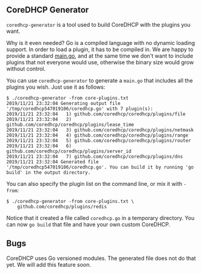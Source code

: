 ## CoreDHCP Generator

`coredhcp-generator` is a tool used to build CoreDHCP with the plugins you want.

Why is it even needed? Go is a compiled language with no dynamic loading
support. In order to load a plugin, it has to be compiled in. We are happy to
provide a standard [main.go](/cmds/coredhcp/main.go), and at the same time we
don't want to include plugins that not everyone would use, otherwise the binary
size would grow without control.

You can use `coredhcp-generator` to generate a `main.go` that includes all the
plugins you wish. Just use it as follows:

```
$ ./coredhcp-generator -from core-plugins.txt
2019/11/21 23:32:04 Generating output file '/tmp/coredhcp547019106/coredhcp.go' with 7 plugin(s):
2019/11/21 23:32:04   1) github.com/coredhcp/coredhcp/plugins/file
2019/11/21 23:32:04   2) github.com/coredhcp/coredhcp/plugins/lease_time
2019/11/21 23:32:04   3) github.com/coredhcp/coredhcp/plugins/netmask
2019/11/21 23:32:04   4) github.com/coredhcp/coredhcp/plugins/range
2019/11/21 23:32:04   5) github.com/coredhcp/coredhcp/plugins/router
2019/11/21 23:32:04   6) github.com/coredhcp/coredhcp/plugins/server_id
2019/11/21 23:32:04   7) github.com/coredhcp/coredhcp/plugins/dns
2019/11/21 23:32:04 Generated file '/tmp/coredhcp547019106/coredhcp.go'. You can build it by running 'go build' in the output directory.
```

You can also specify the plugin list on the command line, or mix it with
`-from`:
```
$ ./coredhcp-generator -from core-plugins.txt \
    github.com/coredhcp/plugins/redis
```

Notice that it created a file called `coredhcp.go` in a temporary directory. You
can now `go build` that file and have your own custom CoreDHCP.

## Bugs

CoreDHCP uses Go versioned modules. The generated file does not do that yet. We
will add this feature soon.
